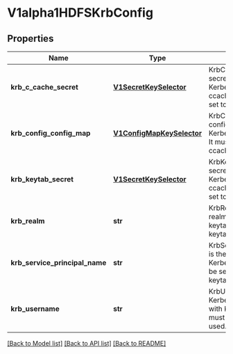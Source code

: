 # V1alpha1HDFSKrbConfig

## Properties
Name | Type | Description | Notes
------------ | ------------- | ------------- | -------------
**krb_c_cache_secret** | [**V1SecretKeySelector**](V1SecretKeySelector.md) | KrbCCacheSecret is the secret selector for Kerberos ccache Either ccache or keytab can be set to use Kerberos. | [optional] 
**krb_config_config_map** | [**V1ConfigMapKeySelector**](V1ConfigMapKeySelector.md) | KrbConfig is the configmap selector for Kerberos config as string It must be set if either ccache or keytab is used. | [optional] 
**krb_keytab_secret** | [**V1SecretKeySelector**](V1SecretKeySelector.md) | KrbKeytabSecret is the secret selector for Kerberos keytab Either ccache or keytab can be set to use Kerberos. | [optional] 
**krb_realm** | **str** | KrbRealm is the Kerberos realm used with Kerberos keytab It must be set if keytab is used. | [optional] 
**krb_service_principal_name** | **str** | KrbServicePrincipalName is the principal name of Kerberos service It must be set if either ccache or keytab is used. | [optional] 
**krb_username** | **str** | KrbUsername is the Kerberos username used with Kerberos keytab It must be set if keytab is used. | [optional] 

[[Back to Model list]](../README.md#documentation-for-models) [[Back to API list]](../README.md#documentation-for-api-endpoints) [[Back to README]](../README.md)


